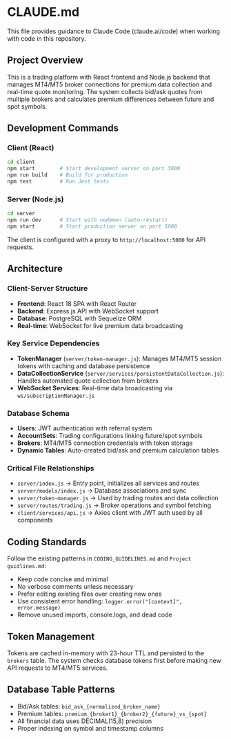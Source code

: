 # CLAUDE.md

This file provides guidance to Claude Code (claude.ai/code) when working with code in this repository.

## Project Overview

This is a trading platform with React frontend and Node.js backend that manages MT4/MT5 broker connections for premium data collection and real-time quote monitoring. The system collects bid/ask quotes from multiple brokers and calculates premium differences between future and spot symbols.

## Development Commands

### Client (React)
```bash
cd client
npm start        # Start development server on port 3000
npm run build    # Build for production
npm test         # Run Jest tests
```

### Server (Node.js)
```bash
cd server
npm run dev      # Start with nodemon (auto-restart)
npm start        # Start production server on port 5000
```

The client is configured with a proxy to `http://localhost:5000` for API requests.

## Architecture

### Client-Server Structure
- **Frontend**: React 18 SPA with React Router
- **Backend**: Express.js API with WebSocket support
- **Database**: PostgreSQL with Sequelize ORM
- **Real-time**: WebSocket for live premium data broadcasting

### Key Service Dependencies
- **TokenManager** (`server/token-manager.js`): Manages MT4/MT5 session tokens with caching and database persistence
- **DataCollectionService** (`server/services/persistentDataCollection.js`): Handles automated quote collection from brokers
- **WebSocket Services**: Real-time data broadcasting via `ws/subscriptionManager.js`

### Database Schema
- **Users**: JWT authentication with referral system
- **AccountSets**: Trading configurations linking future/spot symbols
- **Brokers**: MT4/MT5 connection credentials with token storage
- **Dynamic Tables**: Auto-created bid/ask and premium calculation tables

### Critical File Relationships
- `server/index.js` → Entry point, initializes all services and routes
- `server/models/index.js` → Database associations and sync
- `server/token-manager.js` → Used by trading routes and data collection
- `server/routes/trading.js` → Broker operations and symbol fetching
- `client/services/api.js` → Axios client with JWT auth used by all components

## Coding Standards

Follow the existing patterns in `CODING_GUIDELINES.md` and `Project guidlines.md`:
- Keep code concise and minimal
- No verbose comments unless necessary
- Prefer editing existing files over creating new ones
- Use consistent error handling: `logger.error("[context]", error.message)`
- Remove unused imports, console.logs, and dead code

## Token Management
Tokens are cached in-memory with 23-hour TTL and persisted to the `brokers` table. The system checks database tokens first before making new API requests to MT4/MT5 services.

## Database Table Patterns
- Bid/Ask tables: `bid_ask_{normalized_broker_name}`
- Premium tables: `premium_{broker1}_{broker2}_{future}_vs_{spot}`
- All financial data uses DECIMAL(15,8) precision
- Proper indexing on symbol and timestamp columns